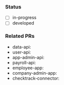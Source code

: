 ### Status
- [ ] in-progress
- [ ] developed

### Related PRs
- data-api: 
- user-api: 
- app-admin-api: 
- payroll-api: 
- employee-app: 
- company-admin-app: 
- checktrack-connector: